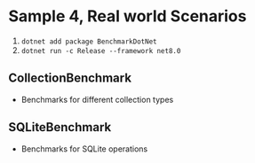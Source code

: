 # Sample 4, Real world Scenarios

1. `dotnet add package BenchmarkDotNet`
2. `dotnet run -c Release --framework net8.0`


## CollectionBenchmark
- Benchmarks for different collection types

## SQLiteBenchmark
- Benchmarks for SQLite operations
